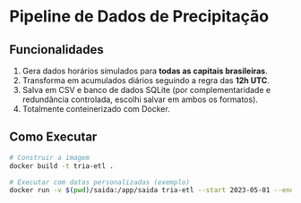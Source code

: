 # Pipeline de Dados de Precipitação

## Funcionalidades
1. Gera dados horários simulados para **todas as capitais brasileiras**.
2. Transforma em acumulados diários seguindo a regra das **12h UTC**.
3. Salva em CSV e banco de dados SQLite (por complementaridade e redundância controlada, escolhi salvar em ambos os formatos).
4. Totalmente conteinerizado com Docker.

## Como Executar
```bash
# Construir a imagem
docker build -t tria-etl .

# Executar com datas personalizadas (exemplo)
docker run -v $(pwd)/saida:/app/saida tria-etl --start 2023-05-01 --end 2023-05-07
